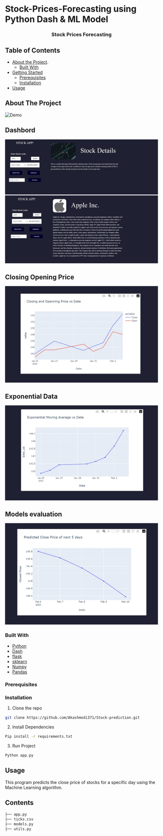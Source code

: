 # Stock-Prices-Forecasting using Python Dash & ML Model
<p align="center">
  <h3 align="center">Stock Prices Forecasting</h3>
</p>

<!-- TABLE OF CONTENTS -->
## Table of Contents

* [About the Project](#about-the-project).
  * [Built With](#built-with)
* [Getting Started](#getting-started)
  * [Prerequisites](#prerequisites)
  * [Installation](#installation)
* [Usage](#usage)

## About The Project

![Demo](https://github.com/Akashmodi371/Stock-prediction/blob/master/images/Stock-prediction.gif)

## Dashbord
![Output-Data](https://github.com/Akashmodi371/Stock-prediction/blob/master/images/stock1.jpg)
![Output-Data](https://github.com/Akashmodi371/Stock-prediction/blob/master/images/stock2.jpg)

## Closing Opening Price
![Closing-Opening](https://github.com/Akashmodi371/Stock-prediction/blob/master/images/stock3.jpg)


## Exponential Data
![predic](https://github.com/Akashmodi371/Stock-prediction/blob/master/images/stock4.jpg)

## Models evaluation
![evaluation](https://github.com/Akashmodi371/Stock-prediction/blob/master/images/stock5.jpg)


### Built With
* [Python](https://www.python.org/)
* [Dash](https://www.Plotly.org/)
* [flask](https://www.python.org/)
* [sklearn](https://www.Sklearn.org/)
* [Numpy](https://www.Numpy.org/)
* [Pandas](https://www.Pandas.org/)


### Prerequisites

### Installation
1. Clone the repo
```sh
git clone https://github.com/Akashmodi371/Stock-prediction.git
```

2. Install Dependencies
```sh
Pip install -r requirements.txt
```
3. Run Project
``` sh
Python app.py
```


## Usage

This program predicts the  close price of stocks for a specific day using the Machine Learning algorithm.


## Contents

```
├── app.py
├── ticks.csv
├── models.py
├── utils.py



